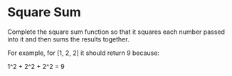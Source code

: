 # Square Sum

Complete the square sum function so that it squares each number passed into it and then sums the results together.

For example, for [1, 2, 2] it should return 9 because:

1^2 + 2^2 + 2^2 = 9

